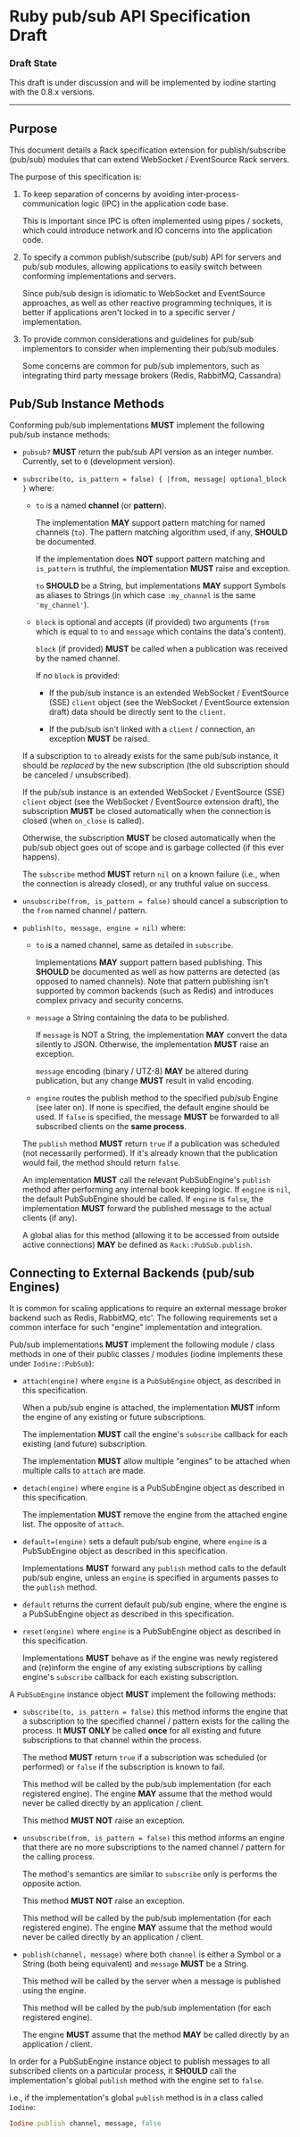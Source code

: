 # Ruby pub/sub API Specification Draft

### Draft State

This draft is under discussion and will be implemented by iodine starting with the 0.8.x versions.

---

## Purpose

This document details a Rack specification extension for publish/subscribe (pub/sub) modules that can extend WebSocket / EventSource Rack servers.

The purpose of this specification is:

1. To keep separation of concerns by avoiding inter-process-communication logic (IPC) in the application code base.

   This is important since IPC is often implemented using pipes / sockets, which could introduce network and IO concerns into the application code.

2. To specify a common publish/subscribe (pub/sub) API for servers and pub/sub modules, allowing applications to easily switch between conforming implementations and servers.

    Since pub/sub design is idiomatic to WebSocket and EventSource approaches, as well as other reactive programming techniques, it is better if applications aren't locked in to a specific server / implementation.

3. To provide common considerations and guidelines for pub/sub implementors to consider when implementing their pub/sub modules.

    Some concerns are common for pub/sub implementors, such as integrating third party message brokers (Redis, RabbitMQ, Cassandra)

## Pub/Sub Instance Methods

Conforming pub/sub implementations **MUST** implement the following pub/sub instance methods:

* `pubsub?` **MUST** return the pub/sub API version as an integer number. Currently, set to `0` (development version).

* `subscribe(to, is_pattern = false) { |from, message| optional_block }` where:

    * `to` is a named **channel** (or **pattern**).

        The implementation **MAY** support pattern matching for named channels (`to`). The pattern matching algorithm used, if any, **SHOULD** be documented.

        If the implementation does **NOT** support pattern matching and `is_pattern` is truthful, the implementation **MUST** raise and exception.

        `to` **SHOULD** be a String, but implementations **MAY** support Symbols as aliases to Strings (in which case `:my_channel` is the same `'my_channel'`).

    * `block` is optional and accepts (if provided) two arguments (`from` which is equal to `to` and `message` which contains the data's content).

        `block` (if provided) **MUST** be called when a publication was received by the named channel.

        If no `block` is provided:

        * If the pub/sub instance is an extended WebSocket / EventSource (SSE) `client` object (see the WebSocket / EventSource extension draft) data should be directly sent to the `client`.

        * If the pub/sub isn't linked with a `client` / connection, an exception **MUST** be raised.

    If a subscription to `to` already exists for the same pub/sub instance, it should be *replaced* by the new subscription (the old subscription should be canceled / unsubscribed).

    If the pub/sub instance is an extended WebSocket / EventSource (SSE) `client` object (see the WebSocket / EventSource extension draft), the subscription **MUST** be closed automatically when the connection is closed (when `on_close` is called).

    Otherwise, the subscription **MUST** be closed automatically when the pub/sub object goes out of scope and is garbage collected (if this ever happens).
    
    The `subscribe` method **MUST** return `nil` on a known failure (i.e., when the connection is already closed), or any truthful value on success.

* `unsubscribe(from, is_pattern = false)` should cancel a subscription to the `from` named channel / pattern.

* `publish(to, message, engine = nil)` where:

    * `to` is a named channel, same as detailed in `subscribe`.

        Implementations **MAY** support pattern based publishing. This **SHOULD** be documented as well as how patterns are detected (as opposed to named channels). Note that pattern publishing isn't supported by common backends (such as Redis) and introduces complex privacy and security concerns.

    * `message` a String containing the data to be published.

        If `message` is NOT a String, the implementation **MAY** convert the data silently to JSON. Otherwise, the implementation **MUST** raise an exception.

        `message` encoding (binary / UTZ-8) **MAY** be altered during publication, but any change **MUST** result in valid encoding.

    * `engine` routes the publish method to the specified pub/sub Engine (see later on). If none is specified, the default engine should be used. If `false` is specified, the message **MUST** be forwarded to all subscribed clients on the **same process**.

    The `publish` method **MUST** return `true` if a publication was scheduled (not necessarily performed). If it's already known that the publication would fail, the method should return `false`.

    An implementation **MUST** call the relevant PubSubEngine's `publish` method after performing any internal book keeping logic. If `engine` is `nil`, the default PubSubEngine should be called. If `engine` is `false`, the implementation **MUST** forward the published message to the actual clients (if any).

    A global alias for this method (allowing it to be accessed from outside active connections) **MAY** be defined as `Rack::PubSub.publish`.

## Connecting to External Backends (pub/sub Engines)

It is common for scaling applications to require an external message broker backend such as Redis, RabbitMQ, etc'. The following requirements set a common interface for such "engine" implementation and integration.

Pub/sub implementations **MUST** implement the following module / class methods in one of their public classes / modules (iodine implements these under `Iodine::PubSub`):

* `attach(engine)` where `engine` is a `PubSubEngine` object, as described in this specification.

    When a pub/sub engine is attached, the implementation **MUST** inform the engine of any existing or future subscriptions.

    The implementation **MUST** call the engine's `subscribe` callback for each existing (and future) subscription.

    The implementation **MUST** allow multiple "engines" to be attached when multiple calls to `attach` are made.

* `detach(engine)` where `engine` is a PubSubEngine object as described in this specification.

    The implementation **MUST** remove the engine from the attached engine list. The opposite of `attach`.

* `default=(engine)` sets a default pub/sub engine, where `engine` is a PubSubEngine object as described in this specification.

    Implementations **MUST** forward any `publish` method calls to the default pub/sub engine, unless an `engine` is specified in arguments passes to the `publish` method.

* `default` returns the current default pub/sub engine, where the engine is a PubSubEngine object as described in this specification.

* `reset(engine)` where `engine` is a PubSubEngine object as described in this specification.

    Implementations **MUST** behave as if the engine was newly registered and (re)inform the engine of any existing subscriptions by calling engine's `subscribe` callback for each existing subscription.

A `PubSubEngine` instance object **MUST** implement the following methods:

* `subscribe(to, is_pattern = false)` this method informs the engine that a subscription to the specified channel / pattern exists for the calling the process. It **MUST ONLY** be called **once** for all existing and future subscriptions to that channel within the process.

    The method **MUST** return `true` if a subscription was scheduled (or performed) or `false` if the subscription is known to fail.

    This method will be called by the pub/sub implementation (for each registered engine). The engine **MAY** assume that the method would never be called directly by an application / client.

    This method **MUST NOT** raise an exception.

* `unsubscribe(from, is_pattern = false)` this method informs an engine that there are no more subscriptions to the named channel / pattern for the calling process.

    The method's semantics are similar to `subscribe` only is performs the opposite action.

    This method **MUST NOT** raise an exception.

    This method will be called by the pub/sub implementation (for each registered engine). The engine **MAY** assume that the method would never be called directly by an application / client.

* `publish(channel, message)` where both `channel` is either a Symbol or a String (both being equivalent) and `message` **MUST** be a String.

    This method will be called by the server when a message is published using the engine.

    This method will be called by the pub/sub implementation (for each registered engine).

    The engine **MUST** assume that the method **MAY** be called directly by an application / client.

In order for a PubSubEngine instance object to publish messages to all subscribed clients on a particular process, it **SHOULD** call the implementation's global `publish` method with the engine set to `false`.

i.e., if the implementation's global `publish` method is in a class called `Iodine`:

```ruby
Iodine.publish channel, message, false
```
